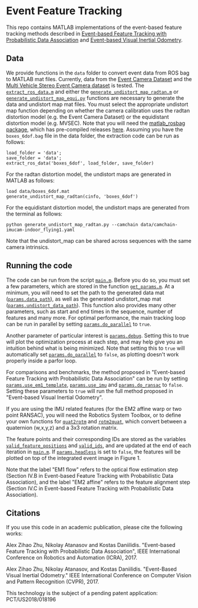# Event Feature Tracking
This repo contains MATLAB implementations of the event-based feature tracking methods described in [Event-based Feature Tracking with Probabilistic Data Association](https://doi.org/10.1109/ICRA.2017.7989517) and [Event-based Visual Inertial Odometry](http://openaccess.thecvf.com/content_cvpr_2017/papers/Zhu_Event-Based_Visual_Inertial_CVPR_2017_paper.pdf).

## Data
We provide functions in the ```data``` folder to convert event data from ROS bag to MATLAB mat files. Currently, data from the [Event Camera Dataset](http://rpg.ifi.uzh.ch/davis_data.html) and the [Multi Vehicle Stereo Event Camera dataset](https://daniilidis-group.github.io/mvsec/) is tested. The [```extract_ros_data.m```](https://github.com/daniilidis-group/EventFeatureTracking/blob/master/data/extract_ros_data.m) and either the [```generate_undistort_map_radtan.m```](https://github.com/daniilidis-group/EventFeatureTracking/blob/master/data/generate_undistort_map_radtan.m) or [```generate_undistort_map_equi.py```](https://github.com/daniilidis-group/EventFeatureTracking/blob/master/data/generate_undistort_map_equi.py) functions are necessary to generate the data and undistort map mat files. You must select the appropriate undistort map function depending on whether the camera calibration uses the radtan distortion model (e.g. the Event Camera Dataset) or the equidistant distortion model (e.g. MVSEC). Note that you will need the [matlab_rosbag package](https://github.com/bcharrow/matlab_rosbag), which has pre-compiled releases [here](https://github.com/bcharrow/matlab_rosbag/releases). Assuming you have the ```boxes_6dof.bag``` file in the data folder, the extraction code can be run as follows:
~~~~
load_folder = 'data';
save_folder = 'data';
extract_ros_data('boxes_6dof', load_folder, save_folder)
~~~~
For the radtan distortion model, the undistort maps are generated in MATLAB as follows:
~~~~
load data/boxes_6dof.mat
generate_undistort_map_radtan(cinfo, 'boxes_6dof')
~~~~
For the equidistant distortion model, the undistort maps are generated from the terminal as follows:
~~~~
python generate_undistort_map_radtan.py --camchain data/camchain-imucam-indoor_flying1.yaml
~~~~
Note that the undistort_map can be shared across sequences with the same camera intrinsics.

## Running the code
The code can be run from the script [```main.m```](https://github.com/daniilidis-group/EventFeatureTracking/blob/master/EventFeatureTracking/main.m). Before you do so, you must set a few parameters, which are stored in the function [```get_params.m```](https://github.com/daniilidis-group/EventFeatureTracking/blob/master/EventFeatureTracking/get_params.m). At a minimum, you will need to set the path to the generated data mat ([```params.data_path```](https://github.com/daniilidis-group/EventFeatureTracking/blob/d9867d973d74bb4da12227d86c26ef443ef42026/EventFeatureTracking/get_params.m#L27)), as well as the generated undistort_map mat ([```params.undistort_data_path```](https://github.com/daniilidis-group/EventFeatureTracking/blob/d9867d973d74bb4da12227d86c26ef443ef42026/EventFeatureTracking/get_params.m#L29)). This function also provides many other parameters, such as start and end times in the sequence, number of features and many more. For optimal performance, the main tracking loop can be run in parallel by setting [```params.do_parallel```](https://github.com/daniilidis-group/EventFeatureTracking/blob/d9867d973d74bb4da12227d86c26ef443ef42026/EventFeatureTracking/get_params.m#L48) to ```true```. 

Another parameter of particular interest is [```params.debug```](https://github.com/daniilidis-group/EventFeatureTracking/blob/d9867d973d74bb4da12227d86c26ef443ef42026/EventFeatureTracking/get_params.m#L41). Setting this to true will plot the optimization process at each step, and may help give you an intuition behind what is being minimized. Note that setting this to ```true``` will automatically set [```params.do_parallel```](https://github.com/daniilidis-group/EventFeatureTracking/blob/d9867d973d74bb4da12227d86c26ef443ef42026/EventFeatureTracking/get_params.m#L48) to ```false```, as plotting doesn't work properly inside a parfor loop.

For comparisons and benchmarks, the method proposed in "Event-based Feature Tracking with Probabilistic Data Association" can be run by setting [```params.use_em1_template```](https://github.com/daniilidis-group/EventFeatureTracking/blob/d9867d973d74bb4da12227d86c26ef443ef42026/EventFeatureTracking/get_params.m#L73), [```params.use_imu```](https://github.com/daniilidis-group/EventFeatureTracking/blob/d9867d973d74bb4da12227d86c26ef443ef42026/EventFeatureTracking/get_params.m#L54) and [```params.do_ransac```](https://github.com/daniilidis-group/EventFeatureTracking/blob/d9867d973d74bb4da12227d86c26ef443ef42026/EventFeatureTracking/get_params.m#L46) to ```false```. Setting these parameters to ```true``` will run the full method proposed in "Event-based Visual Inertial Odometry".

If you are using the IMU related features (for the EM2 affine warp or two point RANSAC), you will need the Robotics System Toolbox, or to define your own functions for [```quat2rotm```](https://www.mathworks.com/help/robotics/ref/quat2rotm.html) and [```rotm2quat```](https://www.mathworks.com/help/robotics/ref/rotm2quat.html), which convert between a quaternion (w,x,y,z) and a 3x3 rotation matrix.

The feature points and their corresponding IDs are stored as the variables [```valid_feature_positions```](https://github.com/daniilidis-group/EventFeatureTracking/blob/d9867d973d74bb4da12227d86c26ef443ef42026/EventFeatureTracking/main.m#L346) and [```valid_ids```](https://github.com/daniilidis-group/EventFeatureTracking/blob/d9867d973d74bb4da12227d86c26ef443ef42026/EventFeatureTracking/main.m#L347), and are updated at the end of each iteration in [```main.m```](https://github.com/daniilidis-group/EventFeatureTracking/blob/master/EventFeatureTracking/main.m). If [```params.headless```](https://github.com/daniilidis-group/EventFeatureTracking/blob/d9867d973d74bb4da12227d86c26ef443ef42026/EventFeatureTracking/get_params.m#L52) is set to ```false```, the features will be plotted on top of the integrated event image in Figure 1.


Note that the label "EM1 flow" refers to the optical flow estimation step (Section IV.B in Event-based Feature Tracking with Probabilistic Data Association), and the label "EM2 affine" refers to the feature alignment step (Section IV.C in Event-based Feature Tracking with Probabilistic Data Association).

## Citations
If you use this code in an academic publication, please cite the following works:

Alex Zihao Zhu, Nikolay Atanasov and Kostas Daniilidis. "Event-based Feature Tracking with Probabilistic Data Association", IEEE International Conference on Robotics and Automation (ICRA), 2017.

Alex Zihao Zhu, Nikolay Atanasov, and Kostas Daniilidis. "Event-Based Visual Inertial Odometry." IEEE International Conference on Computer Vision and Pattern Recognition (CVPR), 2017.

This technology is the subject of a pending patent application: PCT/US2018/018196
